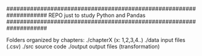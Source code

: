 ####################################################################
REPO just to study Python and Pandas
####################################################################

Folders organized by chapters:
./chapterX (x: 1,2,3,4..)
  ./data
	input files (.csv)
  ./src
        source code
  ./output
	output files (transformation)	
